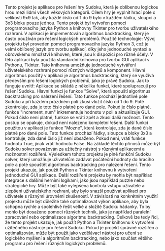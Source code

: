 Tento projekt je aplikace pro řešení hry Sudoku, která je oblíbenou logickou hrou mezi lidmi všech věkových kategorií. Cílem hry je vyplnit hrací pole o velikosti 9x9 tak, aby každé číslo od 1 do 9 bylo v každém řádku, sloupci a 3x3 bloku pouze jednou. Tento projekt byl vytvořen pomocí programovacího jazyka Python a knihovny Tkinter pro tvorbu uživatelského rozhraní. V aplikaci je implementován algoritmus backtracking, který je často používán pro řešení logických problémů. Použité technologie: Vývoj projektu byl proveden pomocí programovacího jazyka Python 3, což je velmi oblíbený jazyk pro tvorbu aplikací, díky jeho jednoduché syntaxi a obrovskému množství knihoven, které jsou k dispozici pro různé účely. V této aplikaci byla použita standardní knihovna pro tvorbu GUI aplikací v Pythonu, Tkinter. Tato knihovna umožňuje jednoduché vytváření uživatelského rozhraní pomocí různých widgetů a komponent. Hlavní algoritmus použitý v aplikaci je algoritmus backtracking, který se využívá především pro řešení logických problémů, jako je právě Sudoku. Jak to funguje uvnitř: Aplikace se skládá z několika funkcí, které spolupracují pro řešení Sudoku. Hlavní funkcí je funkce "Solve", která spouští algoritmus backtracking pro nalezení řešení. Tato funkce prochází jednotlivé pole Sudoku a při každém prázdném poli zkusí vložit číslo od 1 do 9. Poté zkontroluje, zda je toto číslo platné pro dané pole. Pokud je číslo platné, funkce "increment_num" inkrementuje hodnotu v poli a aktualizuje GUI. Pokud číslo není platné, funkce se vrátí zpět a zkusí další možnost. Tento postup se opakuje, dokud není nalezeno kompletní řešení. Další funkcí použitou v aplikaci je funkce "Mozne", která kontroluje, zda je dané číslo platné pro dané pole. Tato funkce prochází řádky, sloupce a bloky 3x3 a kontroluje, zda dané číslo již není obsaženo. Pokud není, vrátí funkce hodnotu True, jinak vrátí hodnotu False.  Na základě těchto přínosů může být Sudoku solver považován za užitečný nástroj s různými aplikacemi a možnostmi rozšíření. Výsledkem tohoto projektu je plně funkční Sudoku solver, který umožňuje uživatelům zadávat počáteční hodnoty do hracího pole a poté spouštět algoritmus backtracking pro nalezení řešení. Tento projekt ukazuje, jak použít Python a Tkinter knihovnu k vytvoření jednoduché GUI aplikace. Další rozšíření projektu by mohla být například integrace s dalšími herními logikami, jako jsou například puzzle nebo strategické hry. Může být také vylepšena kontrola vstupu uživatele a zlepšení uživatelského rozhraní, aby bylo snazší používat aplikaci pro uživatele s různými úrovněmi zkušeností. V závislosti na konkrétním využití projektu může být důležité také optimalizovat výkon aplikace, aby byla schopna rychle a spolehlivě řešit velké a složité Sudoku hádanky. To by mohlo být dosaženo pomocí různých technik, jako je například paralelní zpracování nebo optimalizace algoritmu backtracking. Celkově lze tedy říci, že tento projekt ukazuje, jak použít Python a Tkinter knihovnu k vytvoření užitečného nástroje pro řešení Sudoku. Pokud je projekt správně rozšířen a optimalizován, může být použit jako vzdělávací nástroj pro učení se logického myšlení a algoritmům backtracking, nebo jako součást většího programu pro řešení různých logických problémů.

